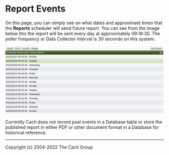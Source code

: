 # Report Events

On this page, you can simply see on what dates and approximate times that the 
**Reports** scheduler will send future report.  You can see from the image below
this the report will be sent every day at approximately 09:18:30.  The poller frequency
or Data Collector interval is 30 seconds on this system.

![Report Events](images/reports-events.png)

Currently Cacti does not record past events in a Database table or store the published
report in either PDF or other document format in a Database for historical reference.

---
<copy>Copyright (c) 2004-2022 The Cacti Group</copy>
